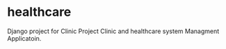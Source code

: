# healthcare
Django project for Clinic
Project Clinic and healthcare system Managment Applicatoin. 
